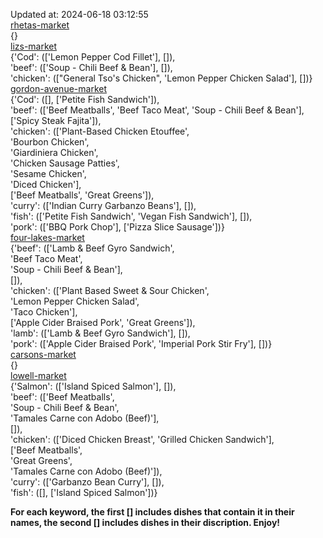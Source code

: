 Updated at: 2024-06-18 03:12:55  
[rhetas-market](https://wisc-housingdining.nutrislice.com/menu/rhetas-market/lunch/2024-06-18)  
{}  
[lizs-market](https://wisc-housingdining.nutrislice.com/menu/lizs-market/lunch/2024-06-18)  
{'Cod': (['Lemon Pepper Cod Fillet'], []),  
 'beef': (['Soup -  Chili Beef & Bean'], []),  
 'chicken': (["General Tso's Chicken", 'Lemon Pepper Chicken Salad'], [])}  
[gordon-avenue-market](https://wisc-housingdining.nutrislice.com/menu/gordon-avenue-market/lunch/2024-06-18)  
{'Cod': ([], ['Petite Fish Sandwich']),  
 'beef': (['Beef Meatballs', 'Beef Taco Meat', 'Soup -  Chili Beef & Bean'],  
          ['Spicy Steak Fajita']),  
 'chicken': (['Plant-Based Chicken Etouffee',  
              'Bourbon Chicken',  
              'Giardiniera Chicken',  
              'Chicken Sausage Patties',  
              'Sesame Chicken',  
              'Diced Chicken'],  
             ['Beef Meatballs', 'Great Greens']),  
 'curry': (['Indian Curry Garbanzo Beans'], []),  
 'fish': (['Petite Fish Sandwich', 'Vegan Fish Sandwich'], []),  
 'pork': (['BBQ Pork Chop'], ['Pizza Slice Sausage'])}  
[four-lakes-market](https://wisc-housingdining.nutrislice.com/menu/four-lakes-market/lunch/2024-06-18)  
{'beef': (['Lamb & Beef Gyro Sandwich',  
           'Beef Taco Meat',  
           'Soup -  Chili Beef & Bean'],  
          []),  
 'chicken': (['Plant Based Sweet & Sour Chicken',  
              'Lemon Pepper Chicken Salad',  
              'Taco Chicken'],  
             ['Apple Cider Braised Pork', 'Great Greens']),  
 'lamb': (['Lamb & Beef Gyro Sandwich'], []),  
 'pork': (['Apple Cider Braised Pork', 'Imperial Pork Stir Fry'], [])}  
[carsons-market](https://wisc-housingdining.nutrislice.com/menu/carsons-market/lunch/2024-06-18)  
{}  
[lowell-market](https://wisc-housingdining.nutrislice.com/menu/lowell-market/lunch/2024-06-18)  
{'Salmon': (['Island Spiced Salmon'], []),  
 'beef': (['Beef Meatballs',  
           'Soup -  Chili Beef & Bean',  
           'Tamales Carne con Adobo (Beef)'],  
          []),  
 'chicken': (['Diced Chicken Breast', 'Grilled Chicken Sandwich'],  
             ['Beef Meatballs',  
              'Great Greens',  
              'Tamales Carne con Adobo (Beef)']),  
 'curry': (['Garbanzo Bean Curry'], []),  
 'fish': ([], ['Island Spiced Salmon'])}  
  
**For each keyword, the first [] includes dishes that contain it in their names, the second [] includes dishes in their discription. Enjoy!**  
